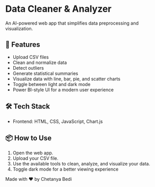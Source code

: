 # Data Cleaner & Analyzer

An AI-powered web app that simplifies data preprocessing and visualization.

## 🚀 Features
- Upload CSV files
- Clean and normalize data
- Detect outliers
- Generate statistical summaries
- Visualize data with line, bar, pie, and scatter charts
- Toggle between light and dark mode
- Power BI-style UI for a modern user experience

## 🛠️ Tech Stack
- Frontend: HTML, CSS, JavaScript, Chart.js

## 📦 How to Use
1. Open the web app.
2. Upload your CSV file.
3. Use the available tools to clean, analyze, and visualize your data.
4. Toggle dark mode for a better viewing experience

Made with ❤️ by Chetanya Bedi

